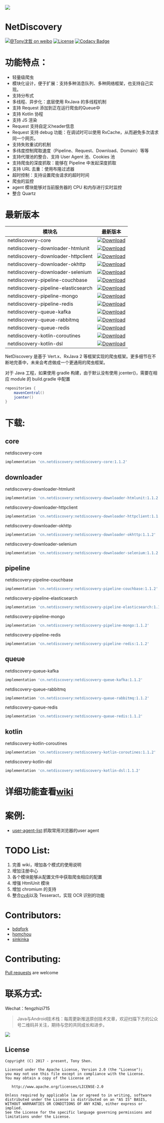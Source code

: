 ![](images/logo.png)
# NetDiscovery

[![@Tony沈哲 on weibo](https://img.shields.io/badge/weibo-%40Tony%E6%B2%88%E5%93%B2-blue.svg)](http://www.weibo.com/fengzhizi715)
[![License](https://img.shields.io/badge/license-Apache%202-lightgrey.svg)](https://www.apache.org/licenses/LICENSE-2.0.html)
[![Codacy Badge](https://api.codacy.com/project/badge/Grade/703e0ba9760b4affaf39188dbbdd2811)](https://app.codacy.com/app/fengzhizi715/NetDiscovery?utm_source=github.com&utm_medium=referral&utm_content=fengzhizi715/NetDiscovery&utm_campaign=Badge_Grade_Dashboard)


# 功能特点：

* 轻量级爬虫
* 模块化设计，便于扩展：支持多种消息队列、多种网络框架，也支持自己实现。
* 支持分布式
* 多线程、异步化：底层使用 RxJava 的多线程机制
* 支持 Request 添加到正在运行爬虫的Queue中
* 支持 Kotlin 协程
* 支持 JS 渲染
* Request 支持自定义header信息
* Request 支持 debug 功能：在调试时可以使用 RxCache，从而避免多次请求同一个网页。
* 支持失败重试的机制
* 多纬度控制爬取速度（Pipeline、Request、Download、Domain）等等
* 支持代理池的整合、支持 User Agent 池、Cookies 池
* 支持爬虫的深度抓取：能够在 Pipeline 中发起深度抓取
* 支持 URL 去重：使用布隆过滤器
* 超时控制：支持设置爬虫请求的超时时间
* 爬虫的监控
* agent 模块能够对当前服务器的 CPU 和内存进行实时监控
* 整合 Quartz


# 最新版本

模块名|最新版本|
---|:-------------:
netdiscovery-core|[ ![Download](https://api.bintray.com/packages/fengzhizi715/maven/netdiscovery-core/images/download.svg) ](https://bintray.com/fengzhizi715/maven/netdiscovery-core/_latestVersion)
netdiscovery-downloader-htmlunit|[ ![Download](https://api.bintray.com/packages/fengzhizi715/maven/netdiscovery-downloader-htmlunit/images/download.svg) ](https://bintray.com/fengzhizi715/maven/netdiscovery-downloader-htmlunit/_latestVersion)
netdiscovery-downloader-httpclient|[ ![Download](https://api.bintray.com/packages/fengzhizi715/maven/netdiscovery-downloader-httpclient/images/download.svg) ](https://bintray.com/fengzhizi715/maven/netdiscovery-downloader-httpclient/_latestVersion)
netdiscovery-downloader-okhttp|[ ![Download](https://api.bintray.com/packages/fengzhizi715/maven/netdiscovery-downloader-okhttp/images/download.svg) ](https://bintray.com/fengzhizi715/maven/netdiscovery-downloader-okhttp/_latestVersion)
netdiscovery-downloader-selenium|[ ![Download](https://api.bintray.com/packages/fengzhizi715/maven/netdiscovery-downloader-selenium/images/download.svg) ](https://bintray.com/fengzhizi715/maven/netdiscovery-downloader-selenium/_latestVersion)
netdiscovery-pipeline-couchbase|[ ![Download](https://api.bintray.com/packages/fengzhizi715/maven/netdiscovery-pipeline-couchbase/images/download.svg) ](https://bintray.com/fengzhizi715/maven/netdiscovery-pipeline-couchbase/_latestVersion)
netdiscovery-pipeline-elasticsearch|[ ![Download](https://api.bintray.com/packages/fengzhizi715/maven/netdiscovery-pipeline-elasticsearch/images/download.svg) ](https://bintray.com/fengzhizi715/maven/netdiscovery-pipeline-elasticsearch/_latestVersion)
netdiscovery-pipeline-mongo|[ ![Download](https://api.bintray.com/packages/fengzhizi715/maven/netdiscovery-pipeline-mongo/images/download.svg) ](https://bintray.com/fengzhizi715/maven/netdiscovery-pipeline-mongo/_latestVersion)
netdiscovery-pipeline-redis|[ ![Download](https://api.bintray.com/packages/fengzhizi715/maven/netdiscovery-pipeline-redis/images/download.svg) ](https://bintray.com/fengzhizi715/maven/netdiscovery-pipeline-redis/_latestVersion)
netdiscovery-queue-kafka|[ ![Download](https://api.bintray.com/packages/fengzhizi715/maven/netdiscovery-queue-kafka/images/download.svg) ](https://bintray.com/fengzhizi715/maven/netdiscovery-queue-kafka/_latestVersion)
netdiscovery-queue-rabbitmq|[ ![Download](https://api.bintray.com/packages/fengzhizi715/maven/netdiscovery-queue-rabbitmq/images/download.svg) ](https://bintray.com/fengzhizi715/maven/netdiscovery-queue-rabbitmq/_latestVersion)
netdiscovery-queue-redis|[ ![Download](https://api.bintray.com/packages/fengzhizi715/maven/netdiscovery-queue-redis/images/download.svg) ](https://bintray.com/fengzhizi715/maven/netdiscovery-queue-redis/_latestVersion)
netdiscovery-kotlin-coroutines|[ ![Download](https://api.bintray.com/packages/fengzhizi715/maven/netdiscovery-kotlin-coroutines/images/download.svg) ](https://bintray.com/fengzhizi715/maven/netdiscovery-kotlin-coroutines/_latestVersion)
netdiscovery-kotlin-dsl|[ ![Download](https://api.bintray.com/packages/fengzhizi715/maven/netdiscovery-kotlin-coroutines/images/download.svg) ](https://bintray.com/fengzhizi715/maven/netdiscovery-kotlin-coroutines/_latestVersion)

NetDiscovery 是基于 Vert.x、RxJava 2 等框架实现的爬虫框架。更多细节在不断地完善中，未来会考虑做成一个更通用的爬虫框架。

对于 Java 工程，如果使用 gradle 构建，由于默认没有使用 jcenter()，需要在相应 module 的 build.gradle 中配置

```groovy
repositories {
    mavenCentral()
    jcenter()
}
```


# 下载:

## core

netdiscovery-core

```groovy
implementation 'cn.netdiscovery:netdiscovery-core:1.1.2'

```

## downloader

netdiscovery-downloader-htmlunit

```groovy
implementation 'cn.netdiscovery:netdiscovery-downloader-htmlunit:1.1.2'
```

netdiscovery-downloader-httpclient

```groovy
implementation 'cn.netdiscovery:netdiscovery-downloader-httpclient:1.1.2'
```

netdiscovery-downloader-okhttp

```groovy
implementation 'cn.netdiscovery:netdiscovery-downloader-okhttp:1.1.2'
```

netdiscovery-downloader-selenium

```groovy
implementation 'cn.netdiscovery:netdiscovery-downloader-selenium:1.1.2'
```

## pipeline

netdiscovery-pipeline-couchbase

```groovy
implementation 'cn.netdiscovery:netdiscovery-pipeline-couchbase:1.1.2'
```

netdiscovery-pipeline-elasticsearch

```groovy
implementation 'cn.netdiscovery:netdiscovery-pipeline-elasticsearch:1.1.2'
```

netdiscovery-pipeline-mongo

```groovy
implementation 'cn.netdiscovery:netdiscovery-pipeline-mongo:1.1.2'
```

netdiscovery-pipeline-redis

```groovy
implementation 'cn.netdiscovery:netdiscovery-pipeline-redis:1.1.2'
```

## queue

netdiscovery-queue-kafka

```groovy
implementation 'cn.netdiscovery:netdiscovery-queue-kafka:1.1.2'
```

netdiscovery-queue-rabbitmq

```groovy
implementation 'cn.netdiscovery:netdiscovery-queue-rabbitmq:1.1.2'
```
netdiscovery-queue-redis

```groovy
implementation 'cn.netdiscovery:netdiscovery-queue-redis:1.1.2'
```

## kotlin

netdiscovery-kotlin-coroutines

```groovy
implementation 'cn.netdiscovery:netdiscovery-kotlin-coroutines:1.1.2'
```

netdiscovery-kotlin-dsl

```groovy
implementation 'cn.netdiscovery:netdiscovery-kotlin-dsl:1.1.2'
```


# 详细功能查看[wiki](https://github.com/fengzhizi715/NetDiscovery/wiki)


# 案例:

* [user-agent-list](https://github.com/fengzhizi715/user-agent-list):抓取常用浏览器的user agent

# TODO List:

1. 完善 wiki，增加各个模式的使用说明
2. 增加注册中心
3. 各个模块能够从配置文件中获取爬虫相应的配置
4. 增强 HtmlUnit 模块
5. 增加 chromium 的支持
6. 整合[cv4j](https://github.com/imageprocessor/cv4j)以及 Tesseract，实现 OCR 识别的功能

# Contributors:

* [bdqfork](https://github.com/bdqfork)
* [homchou](https://github.com/homchou)
* [sinkinka](https://github.com/sinkinka)

# Contributing:

[Pull requests](https://help.github.com/categories/collaborating-with-issues-and-pull-requests/) are welcome



# 联系方式:

Wechat：fengzhizi715

> Java与Android技术栈：每周更新推送原创技术文章，欢迎扫描下方的公众号二维码并关注，期待与您的共同成长和进步。

![](https://user-gold-cdn.xitu.io/2018/7/24/164cc729c7c69ac1?w=344&h=344&f=jpeg&s=9082)


License
-------

    Copyright (C) 2017 - present, Tony Shen.

    Licensed under the Apache License, Version 2.0 (the "License");
    you may not use this file except in compliance with the License.
    You may obtain a copy of the License at

       http://www.apache.org/licenses/LICENSE-2.0

    Unless required by applicable law or agreed to in writing, software
    distributed under the License is distributed on an "AS IS" BASIS,
    WITHOUT WARRANTIES OR CONDITIONS OF ANY KIND, either express or implied.
    See the License for the specific language governing permissions and
    limitations under the License.


